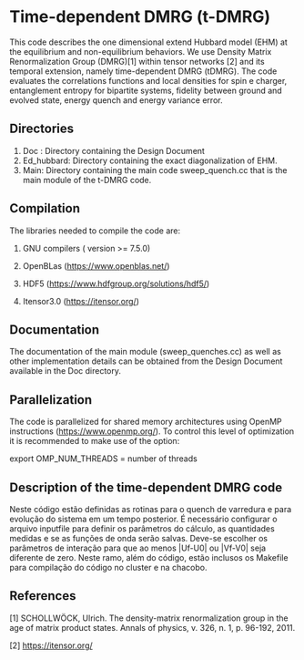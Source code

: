 # Time-dependent DMRG (t-DMRG)

This code describes the one dimensional extend Hubbard model (EHM) at the equilibrium and non-equilibrium behaviors. 
We use Density Matrix Renormalization Group (DMRG)[1] within tensor networks [2] and its temporal extension, namely time-dependent DMRG (tDMRG). 
The code evaluates the correlations functions and local densities for spin e charger, entanglement entropy for bipartite systems, fidelity between ground and evolved state, energy quench and energy variance error. 

## Directories

1. Doc : Directory containing the Design Document 
2. Ed_hubbard: Directory containing the exact diagonalization of EHM. 
3. Main: Directory containing the main code sweep_quench.cc that is the main module of the t-DMRG code.


## Compilation

The libraries needed to compile the code are:

1. GNU compilers ( version >= 7.5.0)

2. OpenBLas (https://www.openblas.net/)

3. HDF5 (https://www.hdfgroup.org/solutions/hdf5/)

4. Itensor3.0 (https://itensor.org/)

## Documentation

The documentation of the main module (sweep_quenches.cc) as well as other implementation details can be obtained from the Design Document available in the Doc directory.

## Parallelization

The code is parallelized for shared memory architectures using OpenMP instructions (https://www.openmp.org/).
To control this level of optimization it is recommended to make use of the option:

export OMP_NUM_THREADS = number of threads


## Description of the time-dependent DMRG code

Neste código estão definidas as rotinas para o quench de varredura e para evolução do sistema em um tempo posterior. É necessário configurar o arquivo inputfile para definir os parâmetros do cálculo, as quantidades medidas e se as funções de onda serão salvas. Deve-se escolher os parâmetros de interação para que ao menos |Uf-U0| ou |Vf-V0| seja diferente de zero. Neste ramo, além do código, estão inclusos os Makefile para compilação do código no cluster e na chacobo. 


## References

[1] SCHOLLWÖCK, Ulrich. The density-matrix renormalization group in the age of matrix product states. Annals of physics, v. 326, n. 1, p. 96-192, 2011.

[2] https://itensor.org/












